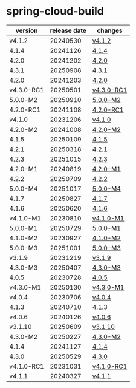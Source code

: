# spring-cloud-build	


|version|release date|changes|
|---|---|---|
|v4.1.2|20240530|[v4.1.2](./v4.1.2-20240530.md)|
|4.1.4|20241126|[4.1.4](./4.1.4-20241126.md)|
|4.2.0|20241202|[4.2.0](./4.2.0-20241202.md)|
|4.3.1|20250908|[4.3.1](./4.3.1-20250908.md)|
|4.2.0|20241203|[4.2.0](./4.2.0-20241203.md)|
|v4.3.0-RC1|20250501|[v4.3.0-RC1](./v4.3.0-RC1-20250501.md)|
|5.0.0-M2|20250910|[5.0.0-M2](./5.0.0-M2-20250910.md)|
|4.2.0-RC1|20241108|[4.2.0-RC1](./4.2.0-RC1-20241108.md)|
|v4.1.0|20231206|[v4.1.0](./v4.1.0-20231206.md)|
|4.2.0-M2|20241008|[4.2.0-M2](./4.2.0-M2-20241008.md)|
|4.1.5|20250109|[4.1.5](./4.1.5-20250109.md)|
|4.2.1|20250318|[4.2.1](./4.2.1-20250318.md)|
|4.2.3|20251015|[4.2.3](./4.2.3-20251015.md)|
|4.2.0-M1|20240819|[4.2.0-M1](./4.2.0-M1-20240819.md)|
|4.2.2|20250709|[4.2.2](./4.2.2-20250709.md)|
|5.0.0-M4|20251017|[5.0.0-M4](./5.0.0-M4-20251017.md)|
|4.1.7|20250827|[4.1.7](./4.1.7-20250827.md)|
|4.1.6|20250620|[4.1.6](./4.1.6-20250620.md)|
|v4.1.0-M1|20230810|[v4.1.0-M1](./v4.1.0-M1-20230810.md)|
|5.0.0-M1|20250729|[5.0.0-M1](./5.0.0-M1-20250729.md)|
|4.1.0-M2|20230927|[4.1.0-M2](./4.1.0-M2-20230927.md)|
|5.0.0-M3|20251001|[5.0.0-M3](./5.0.0-M3-20251001.md)|
|v3.1.9|20231219|[v3.1.9](./v3.1.9-20231219.md)|
|4.3.0-M3|20250407|[4.3.0-M3](./4.3.0-M3-20250407.md)|
|4.0.5|20230728|[4.0.5](./4.0.5-20230728.md)|
|v4.3.0-M1|20250130|[v4.3.0-M1](./v4.3.0-M1-20250130.md)|
|v4.0.4|20230706|[v4.0.4](./v4.0.4-20230706.md)|
|4.1.3|20240710|[4.1.3](./4.1.3-20240710.md)|
|v4.0.6|20240126|[v4.0.6](./v4.0.6-20240126.md)|
|v3.1.10|20250609|[v3.1.10](./v3.1.10-20250609.md)|
|4.3.0-M2|20250227|[4.3.0-M2](./4.3.0-M2-20250227.md)|
|4.1.4|20241127|[4.1.4](./4.1.4-20241127.md)|
|4.3.0|20250529|[4.3.0](./4.3.0-20250529.md)|
|v4.1.0-RC1|20231031|[v4.1.0-RC1](./v4.1.0-RC1-20231031.md)|
|v4.1.1|20240327|[v4.1.1](./v4.1.1-20240327.md)|
